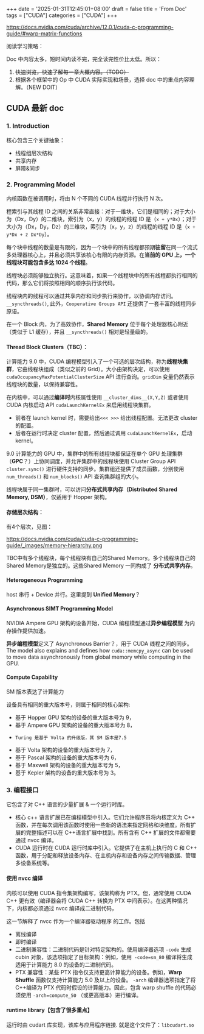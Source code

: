 +++
date = '2025-01-31T12:45:01+08:00'
draft = false
title = 'From Doc'
tags = ["CUDA"]
categories = ["CUDA"]
+++


https://docs.nvidia.com/cuda/archive/12.0.1/cuda-c-programming-guide/#warp-matrix-functions

阅读学习策略：

Doc 中内容太多，短时间内读不完，完全读完性价比太低。所以：
1. ~~快速浏览，快速了解每一章大概内容。（TODO）~~
2. 根据各个框架中的 Op 中 CUDA 实际实现和场景，选择 doc 中的重点内容理解。（NEW DOIT）

## CUDA 最新 doc
### 1. Introduction

核心包含三个关键抽象：

- 线程组层次结构
- 共享内存
- 屏障&同步

### 2. Programming Model

内核函数在被调用时，将由 N 个不同的 CUDA 线程并行执行 N 次。

程索引与其线程 ID 之间的关系非常直接：对于一维块，它们是相同的；对于大小为（Dx，Dy）的二维块，索引为（x，y）的线程的线程 ID 是（`x + y*Dx`）；对于大小为（Dx，Dy，Dz）的三维块，索引为（x，y，z）的线程的线程 ID 是（`x + y*Dx + z Dx*Dy`）。

每个块中线程的数量是有限的，因为一个块中的所有线程都预期**驻留**在同一个流式多处理器核心上，并且必须共享该核心有限的内存资源。在**当前的 GPU 上，一个线程块可能包含多达 1024 个线程**。

线程块必须能够独立执行。这意味着，如果一个线程块中的所有线程都执行相同的代码，那么它们将按照相同的顺序执行该代码。

线程块内的线程可以通过共享内存和同步执行来协作，以协调内存访问。`__syncthreads()`, 此外，`Cooperative Groups API` 还提供了一套丰富的线程同步原语。

在一个 Block 内，为了高效协作，**Shared Memory** 位于每个处理器核心附近（类似于 L1 缓存），并且 `__syncthreads()` 相对是轻量级的。

#### Thread Block Clusters（TBC）：

计算能力 9.0 中，CUDA 编程模型引入了一个可选的层次结构，称为**线程块集群**，它由线程块组成（类似之前的 Grid）。大小由架构决定，可以使用 `cudaOccupancyMaxPotentialClusterSize` API 进行查询。`gridDim` 变量仍然表示线程块的数量，以保持兼容性。

在内核中，可以通过**编译时**内核属性使用 `__cluster_dims__(X,Y,Z)` 或者使用 CUDA 内核启动 API `cudaLaunchKernelEx` 来启用线程块集群。

- 前者在 launch kernel 时，需要给出`<<< >>>` 给出线程配置。无法更改 cluster 的配置。
- 后者在运行时决定 cluster 配置，然后通过调用 `cudaLaunchKernelEx`，启动kernel。

9.0 计算能力的 GPU 中，集群中的所有线程块都保证在单个 GPU 处理集群（**GPC**？）上协同调度，并允许集群中的线程块使用 Cluster Group API `cluster.sync()` 进行硬件支持的同步。集群组还提供了成员函数，分别使用 `num_threads()` 和 `num_blocks()` API 查询集群组的大小。

线程块属于同一集群时，可以访问**分布式共享内存（Distributed Shared Memory, DSM）**，仅适用于 Hopper 架构。


#### 存储层次结构：

有4个层次，见图：

https://docs.nvidia.com/cuda/cuda-c-programming-guide/_images/memory-hierarchy.png

TBC中有多个线程块，每个线程块有自己的Shared Memory。多个线程块自己的Shared Memory是独立的。这些Shared Memory 一同构成了 **分布式共享内存**。

#### Heterogeneous Programming

host 串行 + Device 并行。这里提到 **Unified Memory**？

#### Asynchronous SIMT Programming Model

NVIDIA Ampere GPU 架构的设备开始，CUDA 编程模型通过**异步编程模型** 为内存操作提供加速。

**异步编程模型**定义了 Asynchronous Barrier？，用于 CUDA 线程之间的同步。The model also explains and defines how `cuda::memcpy_async` can be used to move data asynchronously from global memory while computing in the GPU.


#### Compute Capability

SM 版本表达了计算能力

设备具有相同的重大版本号，则属于相同的核心架构:

- 基于 Hopper GPU 架构的设备的重大版本号为 9，
- 基于 Ampere GPU 架构的设备的重大版本号为 8，
-     Turing 是基于 Volta 的升级版，其 SM 版本是7.5
- 基于 Volta 架构的设备的重大版本号为 7，
- 基于 Pascal 架构的设备的重大版本号为 6，
- 基于 Maxwell 架构的设备的重大版本号为 5，
- 基于 Kepler 架构的设备的重大版本号为 3。


### 3. 编程接口

它包含了对 C++ 语言的少量扩展 & 一个运行时库。

- 核心 c++ 语言扩展已在编程模型中引入。它们允许程序员将内核定义为 C++ 函数，并在每次调用该函数时使用一些新的语法来指定网格和块维度。所有扩展的完整描述可以在 C++语言扩展中找到。所有含有 C++ 扩展的文件都需要通过 nvcc 编译。
- CUDA 运行时在 CUDA 运行时库中引入。它提供了在主机上执行的 C 和 C++ 函数，用于分配和释放设备内存、在主机内存和设备内存之间传输数据、管理多设备系统等。


#### 使用 nvcc 编译

内核可以使用 CUDA 指令集架构编写，该架构称为 PTX。但，通常使用 CUDA C++ 更有效（编译器会将 CUDA C++ 转换为 PTX 中间表示）。在这两种情况下，内核都必须通过 nvcc 编译成二进制代码，

这一节解释了 nvcc 作为一个编译器驱动程序 的工作。包括 

- 离线编译
- 即时编译
- 二进制兼容性：二进制代码是针对特定架构的。使用编译器选项 `-code` 生成 cubin 对象，该选项指定了目标架构：例如，使用` -code=sm_80` 编译将生成适用于计算能力 8.0 的设备的二进制代码。
- PTX 兼容性：某些 PTX 指令仅支持更高计算能力的设备。例如，**Warp Shuffle** 函数仅支持计算能力 5.0 及以上的设备。 `-arch` 编译器选项指定了将 C++编译为 PTX 代码时假设的计算能力。因此，包含 warp shuffle 的代码必须使用 `-arch=compute_50` （或更高版本）进行编译。

#### runtime library【包含了很多重点】

运行时由 cudart 库实现，该库与应用程序链接. 就是这个文件了：`libcudart.so`

